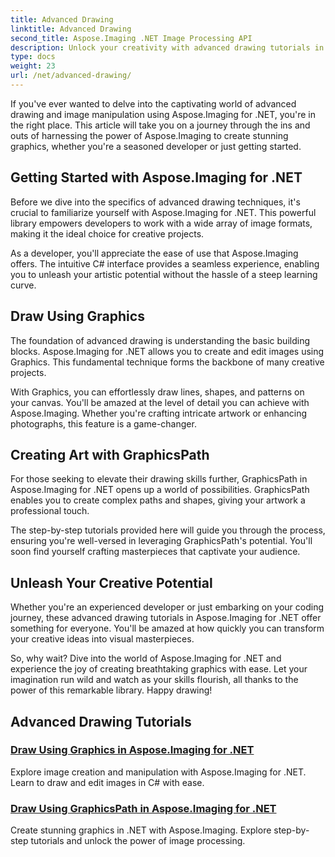 ```yaml
---
title: Advanced Drawing
linktitle: Advanced Drawing
second_title: Aspose.Imaging .NET Image Processing API
description: Unlock your creativity with advanced drawing tutorials in Aspose.Imaging for .NET. Learn to create and edit images effortlessly with C#.
type: docs
weight: 23
url: /net/advanced-drawing/
---
```


If you've ever wanted to delve into the captivating world of advanced drawing and image manipulation using Aspose.Imaging for .NET, you're in the right place. This article will take you on a journey through the ins and outs of harnessing the power of Aspose.Imaging to create stunning graphics, whether you're a seasoned developer or just getting started.

## Getting Started with Aspose.Imaging for .NET

Before we dive into the specifics of advanced drawing techniques, it's crucial to familiarize yourself with Aspose.Imaging for .NET. This powerful library empowers developers to work with a wide array of image formats, making it the ideal choice for creative projects.

As a developer, you'll appreciate the ease of use that Aspose.Imaging offers. The intuitive C# interface provides a seamless experience, enabling you to unleash your artistic potential without the hassle of a steep learning curve.

## Draw Using Graphics

The foundation of advanced drawing is understanding the basic building blocks. Aspose.Imaging for .NET allows you to create and edit images using Graphics. This fundamental technique forms the backbone of many creative projects. 

With Graphics, you can effortlessly draw lines, shapes, and patterns on your canvas. You'll be amazed at the level of detail you can achieve with Aspose.Imaging. Whether you're crafting intricate artwork or enhancing photographs, this feature is a game-changer.

## Creating Art with GraphicsPath

For those seeking to elevate their drawing skills further, GraphicsPath in Aspose.Imaging for .NET opens up a world of possibilities. GraphicsPath enables you to create complex paths and shapes, giving your artwork a professional touch.

The step-by-step tutorials provided here will guide you through the process, ensuring you're well-versed in leveraging GraphicsPath's potential. You'll soon find yourself crafting masterpieces that captivate your audience.

## Unleash Your Creative Potential

Whether you're an experienced developer or just embarking on your coding journey, these advanced drawing tutorials in Aspose.Imaging for .NET offer something for everyone. You'll be amazed at how quickly you can transform your creative ideas into visual masterpieces.

So, why wait? Dive into the world of Aspose.Imaging for .NET and experience the joy of creating breathtaking graphics with ease. Let your imagination run wild and watch as your skills flourish, all thanks to the power of this remarkable library. Happy drawing!
## Advanced Drawing Tutorials
### [Draw Using Graphics in Aspose.Imaging for .NET](./draw-using-graphics/)
Explore image creation and manipulation with Aspose.Imaging for .NET. Learn to draw and edit images in C# with ease.
### [Draw Using GraphicsPath in Aspose.Imaging for .NET](./draw-using-graphicspath/)
Create stunning graphics in .NET with Aspose.Imaging. Explore step-by-step tutorials and unlock the power of image processing.